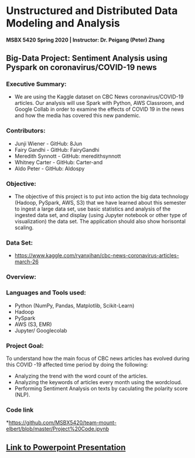 # Unstructured and Distributed Data Modeling and Analysis
#### MSBX 5420 Spring 2020 | Instructor: Dr. Peigang (Peter) Zhang

## Big-Data Project: Sentiment Analysis using Pyspark on coronavirus/COVID-19 news

### Executive Summary:
* We are using the Kaggle dataset on CBC News coronavirus/COVID-19 articles. Our analysis will use Spark with Python, AWS Classroom, and Google Collab in order to examine the effects of COVID 19 in the news and how the media has covered this new pandemic.

### Contributors:
* Junji Wiener - GitHub: 8Jun
* Fairy Gandhi - GitHub: FairyGandhi
* Meredith Synnott - GitHub: meredithsynnott
* Whitney Carter - GitHub: Carter-and
* Aldo Peter - GitHub: Aldospy

### Objective:
* The objective of this project is to put into action the big data technology (Hadoop, PySpark, AWS, S3) that we have learned about this semester to ingest a large data set, use basic statistics and analysis of the ingested data set, and display (using Jupyter notebook or other type of visualization) the data set. The application should also show horisontal scaling.

### Data Set:
* https://www.kaggle.com/ryanxjhan/cbc-news-coronavirus-articles-march-26

### Overview:

### Languages and Tools used:
* Python (NumPy, Pandas, Matplotlib, Scikit-Learn)
* Hadoop
* PySpark
* AWS (S3, EMR)
* Jupyter/ Googlecolab

### Project Goal:
To understand how the main focus of CBC news articles has evolved during this COVID -19 affected time period by doing the following:
  * Analyzing the trend with the word count of the articles.
  * Analyzing the keywords of articles every month using the wordcloud.
  * Performing Sentiment Analysis on texts by caculating the polarity score (NLP).

### Code link 
*https://github.com/MSBX5420/team-mount-elbert/blob/master/Project%20Code.ipynb


## [Link to Powerpoint Presentation](https://docs.google.com/presentation/d/1M856902qevlkEjnDXwcTPwwivRSvBs7O22RpdGVNgZ4/edit#slide=id.p)


